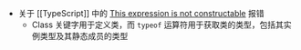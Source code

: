 - 关于 [[TypeScript]] 中的 [This expression is not constructable](https://www.reddit.com/r/typescript/comments/dxuygg/why_does_my_class_not_have_a_construct_signature/) 报错
	- Class 关键字用于定义类，而 `typeof` 运算符用于获取类的类型，包括其实例类型及其静态成员的类型